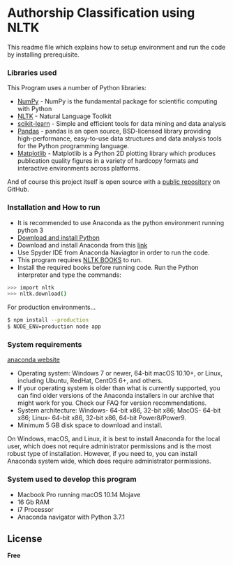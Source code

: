 # Authorship Classification using NLTK

This readme file which explains how to setup environment and run the code by installing prerequisite.

### Libraries used

This Program uses a number of Python libraries:

* [NumPy](http://www.numpy.org) - NumPy is the fundamental package for scientific computing with Python
* [NLTK](http://www.nltk.org) - Natural Language Toolkit
* [scikit-learn](https://scikit-learn.org/stable/) - Simple and efficient tools for data mining and data analysis
* [Pandas](https://pandas.pydata.org) - pandas is an open source, BSD-licensed library providing high-performance, easy-to-use data structures and data analysis tools for the Python programming language.
* [Matplotlib](https://matplotlib.org) - Matplotlib is a Python 2D plotting library which produces publication quality figures in a variety of hardcopy formats and interactive environments across platforms.


And of course this project itself is open source with a [public repository](https://github.com/nikhil96widhani/Authorship-Classification-using-NLTK)
 on GitHub.

### Installation and How to run
- It is recommended to use Anaconda as the python environment running python 3 
- [Download and install Python](https://www.python.org/downloads/)
- Download and install Anaconda from this [link](https://www.anaconda.com/distribution/)
- Use Spyder IDE from Anaconda Naviagtor in order to run the code.
- This program requires [NLTK BOOKS](https://www.nltk.org/data.html#IInteractive_installer) to run.
- Install the required books before running code. 
Run the Python interpreter and type the commands:

```sh
>>> import nltk
>>> nltk.download()
```

For production environments...

```sh
$ npm install --production
$ NODE_ENV=production node app
```
### System requirements
[anaconda website](https://docs.anaconda.com/anaconda/install/)


- Operating system: Windows 7 or newer, 64-bit macOS 10.10+, or Linux, including Ubuntu, RedHat, CentOS 6+, and others.
- If your operating system is older than what is currently supported, you can find older versions of the Anaconda installers in our archive that might work for you. Check our FAQ for version recommendations.
- System architecture: Windows- 64-bit x86, 32-bit x86; MacOS- 64-bit x86; Linux- 64-bit x86, 32-bit x86, 64-bit Power8/Power9.
- Minimum 5 GB disk space to download and install.

On Windows, macOS, and Linux, it is best to install Anaconda for the local user, which does not require administrator permissions and is the most robust type of installation. However, if you need to, you can install Anaconda system wide, which does require administrator permissions.



### System used to develop this program
-  Macbook Pro running macOS 10.14 Mojave
-  16 Gb RAM
-  i7 Processor 
-  Anaconda navigator with Python 3.7.1


License
----

**Free**
